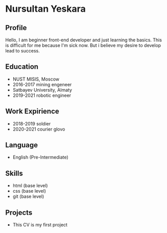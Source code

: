 # Nursultan Yeskara

## Profile
Hello, I am beginner front-end developer and just learning the basics. This is difficult for me because I'm sick now. But i believe my desire to develop lead to success.

## Education 
* NUST MISIS, Moscow
* 2016-2017 mining engeneer
* Satbayev University, Almaty
* 2019-2021 robotic engineer

## Work Expirience
* 2018-2019 soldier
* 2020-2021 courier glovo

## Language
* English (Pre-Intermediate)

## Skills
* html (base level)
* css (base level)
* git (base level)

## Projects
* This CV is my first project